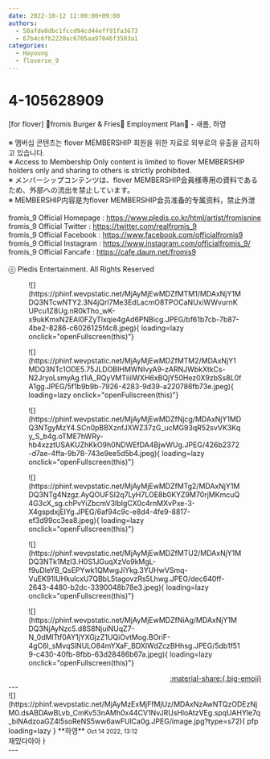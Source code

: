 ```yaml
---
date: 2022-10-12 12:00:00+09:00
authors:
  - 58afde0dbc1fccd94cd44eff91fa3673
  - 67b4c6fb2220ac6705aa97046f3503a1
categories:
  - Hayoung
  - floverse_9
---
```


# 4-105628909

<div class="post-container" markdown="1">
<div class="content-container md-sidebar__scrollwrap" markdown="1">

[for flover] 🍔fromis Burger & Fries🍟 Employment Plan📑 - 새롬, 하영<br><br>※ 멤버십 콘텐츠는 flover MEMBERSHIP 회원을 위한 자료로 외부로의 유출을 금지하고 있습니다.<br>※ Access to Membership Only content is limited to flover MEMBERSHIP holders only and sharing to others is strictly prohibited.<br>※ メンバーシップコンテンツは、flover MEMBERSHIP会員様専用の資料であるため、外部への流出を禁止しています。<br>※ MEMBERSHIP内容是为flover MEMBERSHIP会员准备的专属资料，禁止外泄<br><br>fromis_9 Official Homepage : <a href="https://www.pledis.co.kr/html/artist/fromisnine">https://www.pledis.co.kr/html/artist/fromisnine</a><br>fromis_9 Official Twitter : <a href="https://twitter.com/realfromis_9">https://twitter.com/realfromis_9</a><br>fromis_9 Official Facebook : <a href="https://www.facebook.com/officialfromis9">https://www.facebook.com/officialfromis9</a><br>fromis_9 Official Instagram : <a href="https://www.instagram.com/officialfromis_9/">https://www.instagram.com/officialfromis_9/</a><br>fromis_9 Official Fancafe : <a href="https://cafe.daum.net/fromis9">https://cafe.daum.net/fromis9</a><br><br>ⓒ Pledis Entertainment. All Rights Reserved
<figure markdown="1">
![](https://phinf.wevpstatic.net/MjAyMjEwMDZfMTM1/MDAxNjY1MDQ3NTcwNTY2.3N4jQrI7Me3EdLacmO8TPOCaNUxiWWvurnKUPcu1Z8Ug.nR0kTho_wK-x9ukKmxN2EAl0FZyTlxqie4gAd6PNBicg.JPEG/bf61b7cb-7b87-4be2-8286-c6026125f4c8.jpeg){ loading=lazy onclick="openFullscreen(this)"}
</figure>
<figure markdown="1">
![](https://phinf.wevpstatic.net/MjAyMjEwMDZfMTM2/MDAxNjY1MDQ3NTc1ODE5.75JLDOBIHMWNIvyA9-zARNJWbkXtkCs-N2JryoLsmyAg.t1iA_RQyVMTiiilWXH6xBQjY50Hez0X9zbSs8L0fA1gg.JPEG/5f1b9b9b-7926-4283-9d39-a220786fb73e.jpeg){ loading=lazy onclick="openFullscreen(this)"}
</figure>
<figure markdown="1">
![](https://phinf.wevpstatic.net/MjAyMjEwMDZfNjcg/MDAxNjY1MDQ3NTgyMzY4.SCn0pBBXznfJXWZ37zG_ucMG93qR52svVK3Kqy_S_b4g.oTME7hWRy-hb4xzztUSAKUZhKkO9h0NDWEfDA4BjwWUg.JPEG/426b2372-d7ae-4ffa-9b78-743e9ee5d5b4.jpeg){ loading=lazy onclick="openFullscreen(this)"}
</figure>
<figure markdown="1">
![](https://phinf.wevpstatic.net/MjAyMjEwMDZfMTg2/MDAxNjY1MDQ3NTg4Nzgz.AyQOUFSI2q7LyH7LOE8b0KYZ9M70rjMKmcuQ4G3cX_sg.chPvYiZbcmV3IbIgCX0c4rnMXvPxe-3-X4gspdxjEIYg.JPEG/6af94c9c-e8d4-4fe9-8817-ef3d99cc3ea8.jpeg){ loading=lazy onclick="openFullscreen(this)"}
</figure>
<figure markdown="1">
![](https://phinf.wevpstatic.net/MjAyMjEwMDZfMTU2/MDAxNjY1MDQ3NTk1MzI3.H0S1JGuqXzVo9kMgL-f9uDleYB_QsEPYwk1QMwgJiYkg.3YUHwVSmq-VuEK91IUHkulcxU7QBbL5tagovzRs5Lhwg.JPEG/dec640ff-2643-4480-b2dc-3390048b78e3.jpeg){ loading=lazy onclick="openFullscreen(this)"}
</figure>
<figure markdown="1">
![](https://phinf.wevpstatic.net/MjAyMjEwMDZfNiAg/MDAxNjY1MDQ3NjAyNzc5.d8S8NjuiNUqZ7-N_0dMlTtf0AY1jYXGjzZ1UQiOvtMog.BOriF-4gC6I_sMvqSlNULO84mYXaF_BDXIWdZczBHhsg.JPEG/5db1f519-c430-40fb-8fbb-63d28486b67a.jpeg){ loading=lazy onclick="openFullscreen(this)"}
</figure>
</div>
</div>

<div style="text-align: right;" markdown="1">
<a href="https://weverse.io/fromis9/media/4-105628909" style="text-align: right;">:material-share:{.big-emoji}</a>
</div>
---

<div class="comments-container md-sidebar__scrollwrap" markdown="1">
<div class="comment" markdown="1">
<div class='id-container' markdown="1">
![](https://phinf.wevpstatic.net/MjAyMzExMjFfMjUz/MDAxNzAwNTQzODEzNjM0.dsABDAwBLvb_CmKv53nAMh0x44CV1NvJRUsHloAtzVEg.spqUAHYle7q_biNAdzoaGZ4l5soReNS5ww6awFUlCa0g.JPEG/image.jpg?type=s72){ pfp loading=lazy }
**<span class="artist">하영</span>** <small>Oct 14 2022, 13:12</small><br>
</div>
<div class='comment-body' markdown="1">
재밌다아아ㅏ
</div>
</div>
</div>
---
